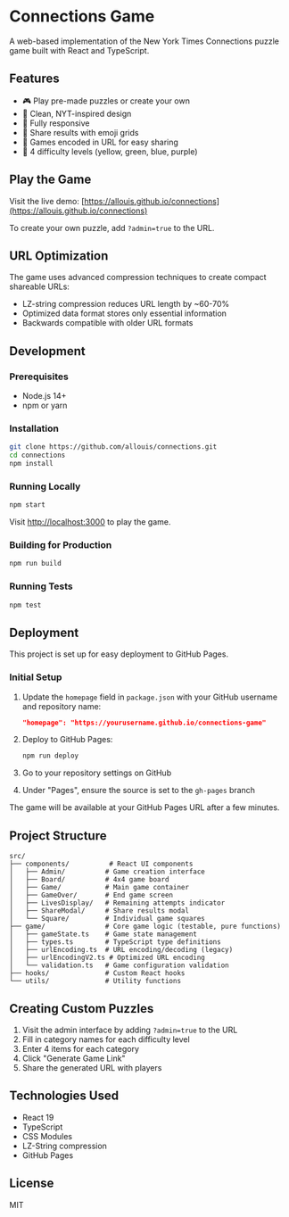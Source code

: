# Connections Game

A web-based implementation of the New York Times Connections puzzle game built with React and TypeScript.

## Features

- 🎮 Play pre-made puzzles or create your own
- 🎨 Clean, NYT-inspired design
- 📱 Fully responsive
- 🔗 Share results with emoji grids
- 💾 Games encoded in URL for easy sharing
- 🎯 4 difficulty levels (yellow, green, blue, purple)

## Play the Game

Visit the live demo: [https://allouis.github.io/connections](https://allouis.github.io/connections)

To create your own puzzle, add `?admin=true` to the URL.

## URL Optimization

The game uses advanced compression techniques to create compact shareable URLs:
- LZ-string compression reduces URL length by ~60-70%
- Optimized data format stores only essential information
- Backwards compatible with older URL formats

## Development

### Prerequisites
- Node.js 14+ 
- npm or yarn

### Installation

```bash
git clone https://github.com/allouis/connections.git
cd connections
npm install
```

### Running Locally

```bash
npm start
```

Visit [http://localhost:3000](http://localhost:3000) to play the game.

### Building for Production

```bash
npm run build
```

### Running Tests

```bash
npm test
```

## Deployment

This project is set up for easy deployment to GitHub Pages.

### Initial Setup

1. Update the `homepage` field in `package.json` with your GitHub username and repository name:
   ```json
   "homepage": "https://yourusername.github.io/connections-game"
   ```

2. Deploy to GitHub Pages:
   ```bash
   npm run deploy
   ```

3. Go to your repository settings on GitHub
4. Under "Pages", ensure the source is set to the `gh-pages` branch

The game will be available at your GitHub Pages URL after a few minutes.

## Project Structure

```
src/
├── components/          # React UI components
│   ├── Admin/          # Game creation interface
│   ├── Board/          # 4x4 game board
│   ├── Game/           # Main game container
│   ├── GameOver/       # End game screen
│   ├── LivesDisplay/   # Remaining attempts indicator
│   ├── ShareModal/     # Share results modal
│   └── Square/         # Individual game squares
├── game/               # Core game logic (testable, pure functions)
│   ├── gameState.ts    # Game state management
│   ├── types.ts        # TypeScript type definitions
│   ├── urlEncoding.ts  # URL encoding/decoding (legacy)
│   ├── urlEncodingV2.ts # Optimized URL encoding
│   └── validation.ts   # Game configuration validation
├── hooks/              # Custom React hooks
└── utils/              # Utility functions

```

## Creating Custom Puzzles

1. Visit the admin interface by adding `?admin=true` to the URL
2. Fill in category names for each difficulty level
3. Enter 4 items for each category
4. Click "Generate Game Link"
5. Share the generated URL with players

## Technologies Used

- React 19
- TypeScript
- CSS Modules
- LZ-String compression
- GitHub Pages

## License

MIT

